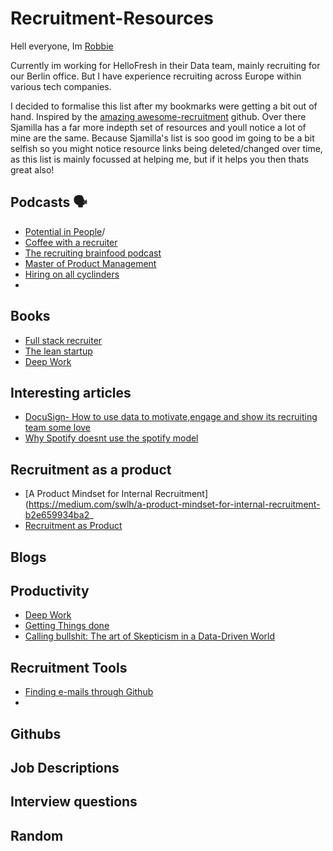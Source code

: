 # Recruitment-Resources

Hell everyone, Im [Robbie](https://www.linkedin.com/in/robbiecraigsimpson/)

Currently im working for HelloFresh in their Data team, mainly recruiting for our Berlin office. But I have experience recruiting across Europe within various tech companies. 

I decided to formalise this list after my bookmarks were getting a bit out of hand. Inspired by the [amazing awesome-recruitment](https://github.com/Sjamilla/awesome-recruitment) github. Over there Sjamilla has a far more indepth set of resources and youll notice a lot of mine are the same. Because Sjamilla's list is soo good im going to be a bit selfish so you might notice resource links being deleted/changed over time, as this list is mainly focussed at helping me, but if it helps you then thats great also!




## Podcasts 🗣️
- [Potential in People](https://open.spotify.com/show/4KzfLMXamIlP74ZX0bYAv7?si=EbQB7GEETV-nLPkTdVU-sw)/
- [Coffee with a recruiter](https://open.spotify.com/show/048o7UfTAigaNVqCfab4V8?si=4M8C4CtbTwyDOpC-WqbOrw)
- [The recruiting brainfood podcast](https://open.spotify.com/show/3dFBspf9jXwpnJPLwSd72u?si=GkD0_NPhS52ifW2b6O6zKg)
- [Master of Product Management](https://open.spotify.com/episode/5snQ7mdIpaZm9xyXiObRsg?si=Kc99TNKARjWVaFke3gekog)
- [Hiring on all cyclinders](https://www.entelo.com/podcasts/)
-


## Books 
- [Full stack recruiter](https://www.amazon.com/Full-Stack-Recruiter-Modern-Recruiters/dp/1976130735)
- [The lean startup](https://www.amazon.de/gp/product/0670921602/ref=ppx_yo_dt_b_asin_title_o00_s00?ie=UTF8&psc=1)
- [Deep Work](https://www.amazon.de/gp/product/0349411905/ref=ppx_yo_dt_b_asin_title_o01_s00?ie=UTF8&psc=1)

## Interesting articles
- [DocuSign- How to use data to motivate,engage and show its recruiting team some love](https://business.linkedin.com/talent-solutions/blog/talent-analytics/2017/how-docusign-used-data-to-motivate-engage-and-show-its-recruiting-team_)
- [Why Spotify doesnt use the spotify model](https://www.jeremiahlee.com/posts/failed-squad-goals/)


## Recruitment as a product 
- [A Product Mindset for Internal Recruitment](https://medium.com/swlh/a-product-mindset-for-internal-recruitment-b2e659934ba2_
- [Recruitment as Product](https://dasbarrett.medium.com/recruitment-as-a-product-7d280f699d45)

## Blogs

## Productivity 
- [Deep Work](https://www.amazon.de/gp/product/0349411905/ref=ppx_yo_dt_b_asin_title_o01_s00?ie=UTF8&psc=1)
- [Getting Things done](https://www.amazon.de/gp/product/0349423148/ref=ppx_yo_dt_b_asin_title_o03_s00?ie=UTF8&psc=1)
- [Calling bullshit: The art of Skepticism in a Data-Driven World](https://www.amazon.de/gp/product/0593229762/ref=ppx_yo_dt_b_asin_title_o08_s00?ie=UTF8&psc=1) 


## Recruitment Tools
- [Finding e-mails through Github](https://www.sourcecon.com/how-to-find-almost-any-github-users-email-address-2-0/_)
-

## Githubs 

## Job Descriptions 

## Interview questions 

## Random
